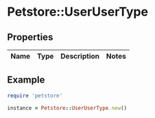 # Petstore::UserUserType

## Properties

| Name | Type | Description | Notes |
| ---- | ---- | ----------- | ----- |

## Example

```ruby
require 'petstore'

instance = Petstore::UserUserType.new()
```

